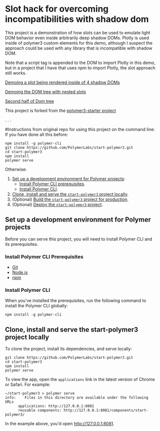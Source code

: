 # Slot hack for overcoming incompatibilities with shadow dom
This project is a demonstration of how slots can be used to emulate light DOM behavior even
inside arbitrarily deep shadow DOMs. Plotly is used inside of polymer3 custom elements for this demo,
although I suspect the approach could be used with any library that is incompatible with shadow DOM.

Note that a script tag is appended to the DOM to import Plotly in this demo, but in a project that I have that
uses npm to import Plotly, the slot approach still works.

[Demoing a plot being rendered inside of 4 shadow DOMs](functional-plotly-in-nested.PNG)

[Demoing the DOM tree with nested slots](nested-slot-dom-tree.PNG)

[Second half of Dom tree](nested-slot-dom-tree2.PNG)


This project is forked from the [polymer3-starter project ](https://github.com/PolymerLabs/start-polymer3)

.
.
.

#Instructions from original repo for using this project on the command line:
If you have done all this before:

```
npm install -g polymer-cli
git clone https://github.com/PolymerLabs/start-polymer3.git
cd start-polymer3
npm install
polymer serve
```

Otherwise: 

  1.  [Set up a development environment for Polymer projects](#setup):
        * [Install Polymer CLI prerequisites](#installprerequisites).
        * [Install Polymer CLI](#installcli).
  2.  [Clone, install and serve the `start-polymer3` project locally](#clone).
  3.  (Optional) [Build the `start-polymer3` project for production](#build).
  4.  (Optional) [Deploy the `start-polymer3` project](#deploy).

<a name="setup"></a>

## Set up a development environment for Polymer projects

Before you can serve this project, you will need to install Polymer CLI
and its prerequisites.

<a name="installprerequisites"></a>

### Install Polymer CLI Prerequisites

* [Git](https://git-scm.com/download/)
* [Node.js](https://nodejs.org/en/)
* [npm](https://www.npmjs.com/)

<a name="installcli"></a>

### Install Polymer CLI

When you've installed the prerequisites, run the following command to install the Polymer CLI globally:

```
npm install -g polymer-cli
```

<a name="clone"></a>

## Clone, install and serve the start-polymer3 project locally

To clone the project, install its dependencies, and serve locally:

```
git clone https://github.com/PolymerLabs/start-polymer3.git
cd start-polymer3
npm install
polymer serve
```

To view the app, open the `applications` link in the latest version of Chrome or Safari. For example:

```
~/start-polymer3 > polymer serve
info:    Files in this directory are available under the following URLs
      applications: http://127.0.0.1:8081
      reusable components: http://127.0.0.1:8081/components/start-polymer3/
```

In the example above, you'd open http://127.0.0.1:8081.
